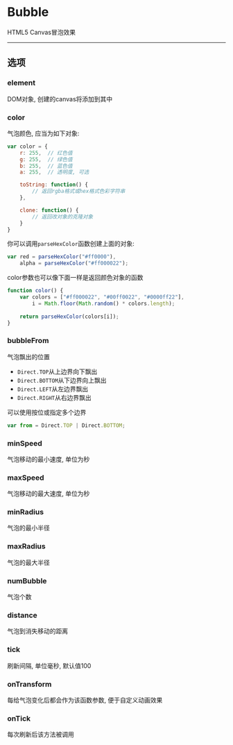 # Bubble
HTML5 Canvas冒泡效果

---

## 选项
### element
DOM对象, 创建的canvas将添加到其中

### color
气泡颜色, 应当为如下对象:
```javascript
var color = {
    r: 255,  // 红色值
    g: 255,  // 绿色值
    b: 255,  // 蓝色值
    a: 255,  // 透明度, 可选

    toString: function() {
        // 返回rgba格式或hex格式色彩字符串
    },

    clone: function() {
        // 返回改对象的克隆对象
    }
}
```
你可以调用`parseHexColor`函数创建上面的对象:
```javascript
var red = parseHexColor("#ff0000"),
    alpha = parseHexColor("#ff000022");
```
color参数也可以像下面一样是返回颜色对象的函数
```javascript
function color() {
    var colors = ["#ff000022", "#00ff0022", "#0000ff22"],
        i = Math.floor(Math.random() * colors.length);
    
    return parseHexColor(colors[i]);
}
```

### bubbleFrom
气泡飘出的位置
* `Direct.TOP`从上边界向下飘出
* `Direct.BOTTOM`从下边界向上飘出
* `Direct.LEFT`从左边界飘出
* `Direct.RIGHT`从右边界飘出

可以使用按位或指定多个边界
```javascript
var from = Direct.TOP | Direct.BOTTOM;
```

### minSpeed
气泡移动的最小速度, 单位为秒

### maxSpeed
气泡移动的最大速度, 单位为秒

### minRadius
气泡的最小半径

### maxRadius
气泡的最大半径

### numBubble
气泡个数

### distance
气泡到消失移动的距离

### tick
刷新间隔, 单位毫秒, 默认值100

### onTransform
每给气泡变化后都会作为该函数参数, 便于自定义动画效果

### onTick
每次刷新后该方法被调用
